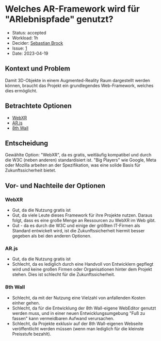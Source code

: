 # Welches AR-Framework wird für "ARlebnispfade" genutzt?

* Status: accepted
* Workload: 1h
* Decider: [Sebastian Brock](https://github.com/sebastianbroc)
* Issue: [1](https://github.com/mi-classroom/mi-master-wt-beiboot-2023/issues/1)
* Date: 2023-04-19

## Kontext und Problem

Damit 3D-Objekte in einem Augmented-Reality Raum dargestellt werden können, braucht das Projekt ein grundlegendes Web-Framework, welches dies ermöglicht.

## Betrachtete Optionen

* [WebXR](https://immersiveweb.dev)
* [AR.js](https://ar-js-org.github.io/AR.js-Docs/)
* [8th Wall](https://www.8thwall.com)

## Entscheidung

Gewählte Option: "WebXR", da es gratis, weitläufig kompatibel und durch die W3C (neben anderen) standardisiert ist. "Big Players" wie Google, Meta oder Mozilla arbeiten an der Spezifikation, was eine solide Basis für Zukunftssicherheit bietet.

## Vor- und Nachteile der Optionen

### WebXR

* Gut, da die Nutzung gratis ist
* Gut, da viele Leute dieses Framework für ihre Projekte nutzen. Daraus folgt, dass es eine große Menge an Ressourcen zu WebXR im Web gibt.
* Gut - da es durch die W3C und einige der größten IT-Firmen als Standard entwickelt wird, ist die Zukunftssicherheit hiermit besser gegeben als bei den anderen Optionen.

### AR.js

* Gut, da die Nutzung gratis ist
* Schlecht, da es lediglich durch eine Handvoll von Entwicklern gepflegt wird und keine großen Firmen oder Organisationen hinter dem Projekt stehen. Dies ist schlecht für die Zukunftssicherheit.

### 8th Wall

* Schlecht, da mit der Nutzung eine Vielzahl von anfallenden Kosten einher gehen.
* Schlecht, da für die Entwicklung der 8th Wall-eigene WebEditor genutzt werden muss, und in einer neuen Entwicklungsumgebung "Fuß zu fassen" kann vermeidbaren Aufwand verursachen.
* Schlecht, da Projekte exklusiv auf der 8th Wall-eigenen Webseite veröffentlicht werden müssen (wenn man lediglich für die kleinste Preisstufe bezahlt).